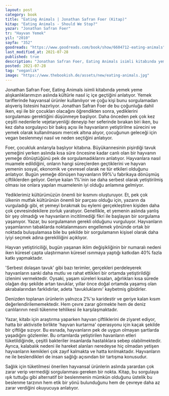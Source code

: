 ```yaml
---
layout: post
category: book
title: "Eating Animals | Jonathan Safran Foer (Kitap)"
kitap: "Eating Animals - Should We Stop?"
yazar: "Jonathan Safran Foer"
tr: "Hayvan Yemek"
yil: "2010"
sayfa: "352"
goodreads: "https://www.goodreads.com/book/show/6604712-eating-animals"
last_modified_at: 2021-07-28
published: true
description: "Jonathan Safran Foer, Eating Animals isimli kitabında yemek yeme alışkanlıklarımızın aslında kültürle nasıl iç içe geçtiğini anlatıyor. Hayvansal gıda tüketiminin aslında nasıl da büyük bir endüstri olduğunu açıklayıp, perdenin arkasında kalan detayların tüketicilerden nasıl saklandığını gözler önüne seriyor."
posted: 2021-07-28
tag: "veganlık"
image: "https://www.thebookish.de/assets/new/eating-animals.jpg"
---
```


Jonathan Safran Foer, Eating Animals isimli kitabında yemek yeme alışkanlıklarımızın aslında kültürle nasıl iç içe geçtiğini anlatıyor. Yemek tariflerinde hayvansal ürünler kullanılıyor ve çoğu kişi bunu sorgulamadan alışveriş listesini hazırlıyor. Jonathan Safran Foer de bu çoğunluğa dahil iken, eşi ile bir çocukları olacağını öğrendikten sonra, yediklerini sorgulaması gerektiğini düşünmeye başlıyor. Daha önceden pek çok kez çeşitli nedenlerle vejetaryenliği deneyip her seferinde bırakan biri iken, bu kez daha sorgulayıcı bir bakış açısı ile hayvanların yetiştirilme sürecini ve yemek olarak kullanılmasını mercek altına alıyor, çocuğunun geleceği için vegan beslenmeyi nasıl ve neden seçtiğini anlatıyor.

Foer, çocukluk anılarıyla başlıyor kitabına. Büyükannesinin pişirdiği tavuk yemeğini yerken aslında kısa süre öncesine kadar canlı olan bir hayvanın yemeğe dönüştüğünü pek de sorgulamadıklarını anlatıyor. Hayvanlara nasıl muamele edildiğini, onların hangi süreçlerden geçtiklerini ve hayvan yemenin sosyal, ekonomik ve çevresel olarak ne tür etkileri olduğunu anlatıyor. Bugün yemeğe dönüşen hayvanların 99%'u fabrikaya dönüşmüş çiftliklerden geliyor. Geriye kalan 1%'inin ise daha serbest olarak yetiştirilmiş olması ise onlara yapılan muamelenin iyi olduğu anlamına gelmiyor.

Yediklerimiz kültürümüzün önemli bir kısmını oluşturuyor. Et, pek çok ülkenin mutfak kültürünün önemli bir parçası olduğu için, yazarın da vurguladığı gibi, et yemeyi bırakmak bu eylemi gerçekleştiren kişiden daha çok çevresindekilere zorluk yaratıyor. Genellikle, et yemenin aslında yanlış bir şey olmadığı ve hayvanların incitilmediği fikri ile başlayan bir sorgulama yaşanıyor. Yazar, bu sorgulamanın gerekli olduğunu vurguluyor. Hayvanların yaşamlarının tabaklarda noktalanmasını engellemek yönünde ortak bir noktada buluşulamasa bile bu şekilde bir sorgulamanın kişisel olarak daha iyiyi seçmek adına gerekliliğini açıklıyor.

Hayvan yetiştiriciliği, bugün yaşanan iklim değişikliğinin bir numaralı nedeni iken küresel çapta ulaştırmanın küresel ısınmaya yaptığı katkıdan 40% fazla katkı yapmaktadır.

'Serbest dolaşan tavuk' gibi bazı terimler, gerçekleri perdeleyerek hayvanların sanki daha mutlu ve rahat ettikleri bir ortamda yetiştirildiği izlenimi vermektedir. Oysaki, yaşam süreleri kısalan, ağırlıkları kısa sürede olağan dışı şekilde artan tavuklar, yıllar önce doğal ortamda yaşamış olan akrabalarından farklıdırlar, adeta 'tavukluklarını' kaybetmiş gibidirler.

Denizden toplanan ürünlerin yalnızca 2%'sı karidestir ve geriye kalan kısım değerlendirilememektedir. Hem çevre zarar görmekte hem de deniz canlılarının nesli tükenme tehlikesi ile karşılaşmaktadır.

Yazar, kitabı için araştırma yaparken hayvan çiftliklerini de ziyaret ediyor, hatta bir aktivistle birlikte 'hayvan kurtarma' operasyonu için kaçak şekilde bir çiftliğe sızıyor. Bu esnada, hayvanların pek de uygun olmayan şartlarda yaşadığını gözlemler. Bu ortamlarda yetiştirilen havanların etleri tüketildiğinde, çeşitli bakteriler insanlarda hastalıklara sebep olabilmektedir. Ayrıca, kalabalık nedeni ile hareket alanları neredeyse hiç olmadan yetişen hayvanların kemikleri çok zayıf kalmakta ve hatta kırılmaktadır. Hayvanların ne ile beslendikleri de insan sağlığı açısından bir tartışma konusudur.

Sağlık için tüketilmesi önerilen hayvansal ürünlerin aslında yarardan çok zarar verip vermediği sorgulanması gereken bir nokta. Kitap, bu sorgulaya ışık tuttuğu gibi alternatif bir beslenmenin mümkün olduğunu üstelik bu beslenme tarzının hem etik bir yönü bulunduğunu hem de çevreye daha az zarar verdiğini okuyucuya anlatıyor.
